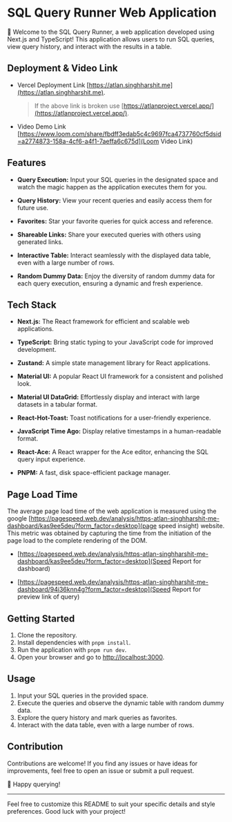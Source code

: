 # SQL Query Runner Web Application

🚀 Welcome to the SQL Query Runner, a web application developed using Next.js and TypeScript! This application allows users to run SQL queries, view query history, and interact with the results in a table.

## Deployment & Video Link

- Vercel Deployment Link [https://atlan.singhharshit.me](https://atlan.singhharshit.me).

  > If the above link is broken use [https://atlanproject.vercel.app/](https://atlanproject.vercel.app/).

- Video Demo Link [https://www.loom.com/share/fbdff3edab5c4c9697fca4737760cf5dsid=a2774873-158a-4cf6-a4f1-7aeffa6c675d](Loom Video Link)

## Features

- **Query Execution:** Input your SQL queries in the designated space and watch the magic happen as the application executes them for you.

- **Query History:** View your recent queries and easily access them for future use.

- **Favorites:** Star your favorite queries for quick access and reference.

- **Shareable Links:** Share your executed queries with others using generated links.

- **Interactive Table:** Interact seamlessly with the displayed data table, even with a large number of rows.

- **Random Dummy Data:** Enjoy the diversity of random dummy data for each query execution, ensuring a dynamic and fresh experience.

## Tech Stack

- **Next.js:** The React framework for efficient and scalable web applications.

- **TypeScript:** Bring static typing to your JavaScript code for improved development.

- **Zustand:** A simple state management library for React applications.

- **Material UI:** A popular React UI framework for a consistent and polished look.

- **Material UI DataGrid:** Effortlessly display and interact with large datasets in a tabular format.

- **React-Hot-Toast:** Toast notifications for a user-friendly experience.

- **JavaScript Time Ago:** Display relative timestamps in a human-readable format.

- **React-Ace:** A React wrapper for the Ace editor, enhancing the SQL query input experience.

- **PNPM:** A fast, disk space-efficient package manager.

## Page Load Time

The average page load time of the web application is measured using the google [https://pagespeed.web.dev/analysis/https-atlan-singhharshit-me-dashboard/kas9ee5deu?form_factor=desktop](page speed insight) website. This metric was obtained by capturing the time from the initiation of the page load to the complete rendering of the DOM.

- [https://pagespeed.web.dev/analysis/https-atlan-singhharshit-me-dashboard/kas9ee5deu?form_factor=desktop](Speed Report for dashboard)

- [https://pagespeed.web.dev/analysis/https-atlan-singhharshit-me-dashboard/94i36knn4g?form_factor=desktop](Speed Report for preview link of query)

## Getting Started

1. Clone the repository.
2. Install dependencies with `pnpm install`.
3. Run the application with `pnpm run dev`.
4. Open your browser and go to [http://localhost:3000](http://localhost:3000).

## Usage

1. Input your SQL queries in the provided space.
2. Execute the queries and observe the dynamic table with random dummy data.
3. Explore the query history and mark queries as favorites.
4. Interact with the data table, even with a large number of rows.

## Contribution

Contributions are welcome! If you find any issues or have ideas for improvements, feel free to open an issue or submit a pull request.

🌟 Happy querying!

---

Feel free to customize this README to suit your specific details and style preferences. Good luck with your project!

